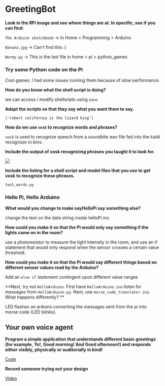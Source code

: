 
# GreetingBot



**Look in the RPi image and see where things are at. In specific, see if you can find:**

``The Arduino sketchbook`` -> In Home > Programming > Arduino

``Banana.jpg`` -> Can't find this :(

``Wormy.py`` -> This is the last file in home > pi > python_games

### Try some Python code on the Pi

Cool games. I had some issues running them because of slow performance.

**How do you know what the shell script is doing?**

we can access / modify shellsripts using ``nano`` 

**Adapt the scripts so that they say what you want them to say.**

``['robert california is the lizard king']``

**How do we use ``vosk`` to recognize words and phrases?**

``vosk`` is used to recognize speech from a soundbite wav file fed into the kaldi recognizer in bins.

**Include the output of vosk recognizing phrases you taught it to look for.**

![](https://github.com/OiBoii/a/blob/main/vosk.jpg)

**Include the listing for a shell script and model files that you use to get vosk to recognize these phrases.**

``test_words.py``

### Hello Pi, Hello Arduino

**What would you change to make sayHelloPi say something else?**

change the text on the data string inside helloPi.ino

**How could you make it so that the Pi would only say something if the lights came on in the room?**

use a photoresistor to measure the light intensity in the room, and use an if statement that would only respond when the sensor crosses a certain value threshold.

**How could you make it so that the Pi would say different things based on different sensor values read by the Arduino?**

Add an ``else if`` statement contingent upon different value ranges

**Next, try out ``HelloArduino``. First have ``HelloArduino.ino`` listen for messages from ``HelloArduino.py``. Next, use ``morse_code_translator.ino``. What happens differently? **

LED flashes on arduino converting the messages sent from the pi into morse code (LED blinks).

## Your own voice agent 

**Program a simple application that understands different basic greetings (for example, Yo!, Good morning! And Good afternoon!) and responds either visibly, physically or auditorially in kind!**

[Code](https://github.com/OiBoii/a/blob/main/password.py)

**Record someone trying out your design**

[Video](https://drive.google.com/drive/u/0/my-drive)







